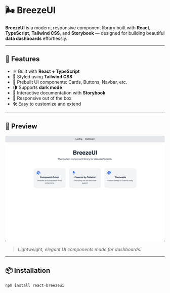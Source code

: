 # 🌬️ BreezeUI

**BreezeUI** is a modern, responsive component library built with **React**, **TypeScript**, **Tailwind CSS**, and **Storybook** — designed for building beautiful **data dashboards** effortlessly.

---

## 🚀 Features

- ⚛️ Built with **React + TypeScript**
- 🎨 Styled using **Tailwind CSS**
- 🧩 Prebuilt UI components: Cards, Buttons, Navbar, etc.
- 🌗 Supports **dark mode**
- 🧪 Interactive documentation with **Storybook**
- 📱 Responsive out of the box
- 🛠️ Easy to customize and extend

---

## 📸 Preview

![BreezeUI Preview](./preview.png)

> _Lightweight, elegant UI components made for dashboards._

---

## 📦 Installation

```bash
npm install react-breezeui
```

